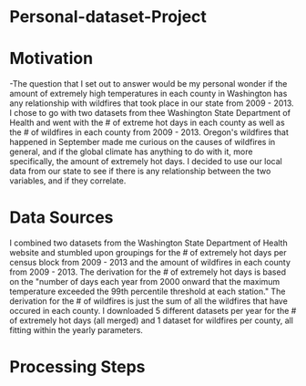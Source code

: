 # Personal-dataset-Project

# Motivation
-The question that I set out to answer would be my personal wonder if the amount of extremely high temperatures in each county in Washington has any relationship with wildfires that took place in our state from 2009 - 2013. I chose to go with two datasets from thee Washington State Department of Health and went with the # of extreme hot days in each county as well as the # of wildfires in each county from 2009 - 2013. Oregon's wildfires that happened in September made me curious on the causes of wildfires in general, and if the global climate has anything to do with it, more specifically, the amount of extremely hot days. I decided to use our local data from our state to see if there is any relationship between the two variables, and if they correlate.  

# Data Sources
I combined two datasets from the Washington State Department of Health website and stumbled upon groupings for the # of extremely hot days per census block from 2009 - 2013 and the amount of wildfires in each county from 2009 - 2013. The derivation for the # of extremely hot days is based on the "number of days each year from 2000 onward that the maximum temperature exceeded the 99th percentile threshold at each station." The derivation for the # of wildfires is just the sum of all the wildfires that have occured in each county. I downloaded 5 different datasets per year for the # of extremely hot days (all merged) and 1 dataset for wildfires per county, all fitting within the yearly parameters. 

# Processing Steps
